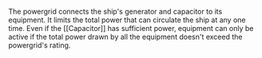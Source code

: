 The powergrid connects the ship's generator and capacitor to its equipment. It limits the total power that can circulate the ship at any one time. Even if the [[Capacitor]] has sufficient power, equipment can only be active if the total power drawn by all the equipment doesn't exceed the powergrid's rating.